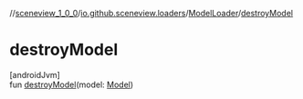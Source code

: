 //[sceneview_1_0_0](../../../index.md)/[io.github.sceneview.loaders](../index.md)/[ModelLoader](index.md)/[destroyModel](destroy-model.md)

# destroyModel

[androidJvm]\
fun [destroyModel](destroy-model.md)(model: [Model](../../io.github.sceneview.model/index.md#1227607086%2FClasslikes%2F-602047187))
